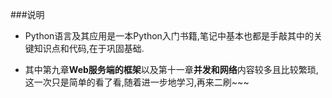 ###说明

* Python语言及其应用是一本Python入门书籍,笔记中基本也都是手敲其中的关键知识点和代码,在于巩固基础.

* 其中第九章**Web服务端的框架**以及第十一章**并发和网络**内容较多且比较繁琐,这一次只是简单的看了看,随着进一步地学习,再来二刷~~~
